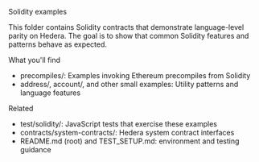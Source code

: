 Solidity examples

This folder contains Solidity contracts that demonstrate language-level parity on Hedera. 
The goal is to show that common Solidity features and patterns behave as expected.

What you'll find
- precompiles/: Examples invoking Ethereum precompiles from Solidity
- address/, account/, and other small examples: Utility patterns and language features

Related
- test/solidity/: JavaScript tests that exercise these examples
- contracts/system-contracts/: Hedera system contract interfaces
- README.md (root) and TEST_SETUP.md: environment and testing guidance